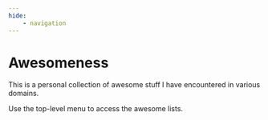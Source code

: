 ```yaml
---
hide:
    - navigation
---
```


# Awesomeness

This is a personal collection of awesome stuff I have encountered in various domains.

Use the top-level menu to access the awesome lists.
